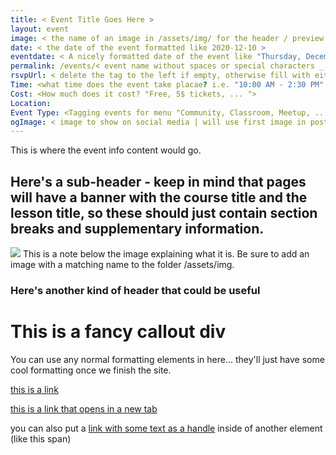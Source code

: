 ```yaml
---
title: < Event Title Goes Here >
layout: event
image: < the name of an image in /assets/img/ for the header / preview >
date: < the date of the event formatted like 2020-12-10 >
eventdate: < A nicely formatted date of the event like "Thursday, December 10th, 2020 (5PM - 8PM)" >
permalink: /events/< event name without spaces or special characters _ the date it takes place on>/
rsvpUrl: < delete the tag to the left if empty, otherwise fill with either a relative URL (/crypto-curious-course/) or an external URL like https://theblockchaininstute.org/ >
Time: <what time does the event take placae? i.e. "10:00 AM - 2:30 PM" >
Cost: <How much does it cost? "Free, 5$ tickets, ... ">
Location:
Event Type: <Tagging events for menu "Community, Classroom, Meetup, .... ">
ogImage: < image to show on social media | will use first image in post if none is specified >
---
```


<!-- 
Example header content
---
title: Crypto Curious Course
layout: event
image: crypto_curious_course_og.jpg
eventdate: December 10th, 2020
permalink: /events/crypto-curious-course_201210
rsvpUrl: https:// ... 
Time:
Cost:
Location:
---
-->

<span> This is where the event info content would go.</span>

<h2> Here's a sub-header - keep in mind that pages will have a banner with the course title and the lesson title, so these should just contain section breaks and supplementary information.</h2>

<img src="/assets/img/test.png"> 
<span class="imgDetail">This is a note below the image explaining what it is. Be sure to add an image with a matching name to the folder /assets/img.</span>

<h3> Here's another kind of header that could be useful</h3>

<div class="callout">
    <h1>This is a fancy callout div</h1>
    <span>You can use any normal formatting elements in here... they'll just have some cool formatting once we finish the site.</span>
</div>

<a href="https://linktosomewebsite.com/somepage">this is a link</a>

<a href="https://linktosomewebsite.com/somepage" target="_blank">this is a link that opens in a new tab</a>

<span>you can also put a <a href="https://linktosomewebsite.com/somepage" target="_blank">link with some text as a handle</a> inside of another element (like this span)</span>


 
